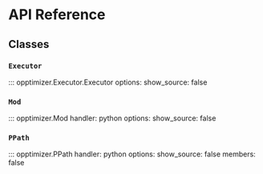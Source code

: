 # API Reference

## Classes


### `Executor`

::: opptimizer.Executor.Executor
    options:
      show_source: false

### `Mod`

::: opptimizer.Mod
    handler: python
    options:
      show_source: false


### `PPath`

::: opptimizer.PPath
    handler: python
    options:
      show_source: false
      members: false


